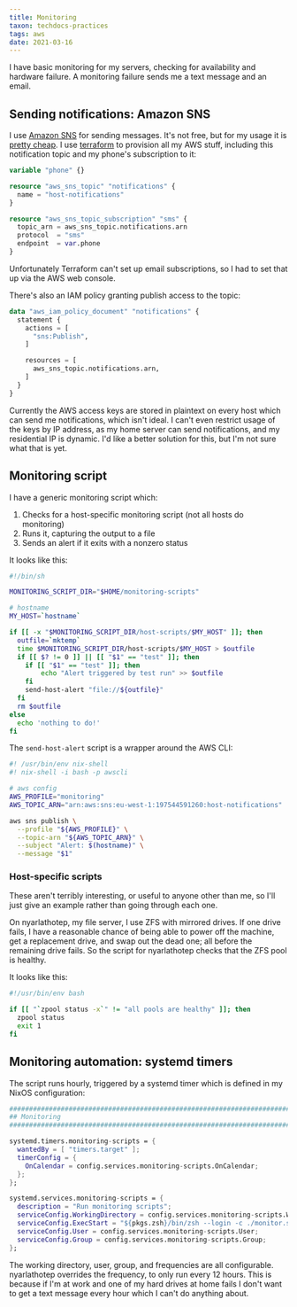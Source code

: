 ```yaml
---
title: Monitoring
taxon: techdocs-practices
tags: aws
date: 2021-03-16
---
```


I have basic monitoring for my servers, checking for availability and
hardware failure.  A monitoring failure sends me a text message and an
email.

[AWS SNS]: https://aws.amazon.com/sns/


Sending notifications: Amazon SNS
---------------------------------

I use [Amazon SNS][] for sending messages.  It's not free, but for my
usage it is [pretty cheap][].  I use [terraform][] to provision all my
AWS stuff, including this notification topic and my phone's
subscription to it:

```terraform
variable "phone" {}

resource "aws_sns_topic" "notifications" {
  name = "host-notifications"
}

resource "aws_sns_topic_subscription" "sms" {
  topic_arn = aws_sns_topic.notifications.arn
  protocol  = "sms"
  endpoint  = var.phone
}
```

Unfortunately Terraform can't set up email subscriptions, so I had to
set that up via the AWS web console.

There's also an IAM policy granting publish access to the topic:

```terraform
data "aws_iam_policy_document" "notifications" {
  statement {
    actions = [
      "sns:Publish",
    ]

    resources = [
      aws_sns_topic.notifications.arn,
    ]
  }
}
```

Currently the AWS access keys are stored in plaintext on every host
which can send me notifications, which isn't ideal.  I can't even
restrict usage of the keys by IP address, as my home server can send
notifications, and my residential IP is dynamic.  I'd like a better
solution for this, but I'm not sure what that is yet.

[Amazon SNS]: https://aws.amazon.com/sns/
[pretty cheap]: https://aws.amazon.com/sns/pricing/
[terraform]: https://www.terraform.io/


Monitoring script
-----------------

I have a generic monitoring script which:

1. Checks for a host-specific monitoring script (not all hosts do
   monitoring)
2. Runs it, capturing the output to a file
3. Sends an alert if it exits with a nonzero status

It looks like this:

```bash
#!/bin/sh

MONITORING_SCRIPT_DIR="$HOME/monitoring-scripts"

# hostname
MY_HOST=`hostname`

if [[ -x "$MONITORING_SCRIPT_DIR/host-scripts/$MY_HOST" ]]; then
  outfile=`mktemp`
  time $MONITORING_SCRIPT_DIR/host-scripts/$MY_HOST > $outfile
  if [[ $? != 0 ]] || [[ "$1" == "test" ]]; then
    if [[ "$1" == "test" ]]; then
        echo "Alert triggered by test run" >> $outfile
    fi
    send-host-alert "file://${outfile}"
  fi
  rm $outfile
else
  echo 'nothing to do!'
fi
```

The `send-host-alert` script is a wrapper around the AWS CLI:

```bash
#! /usr/bin/env nix-shell
#! nix-shell -i bash -p awscli

# aws config
AWS_PROFILE="monitoring"
AWS_TOPIC_ARN="arn:aws:sns:eu-west-1:197544591260:host-notifications"

aws sns publish \
  --profile "${AWS_PROFILE}" \
  --topic-arn "${AWS_TOPIC_ARN}" \
  --subject "Alert: $(hostname)" \
  --message "$1"
```

### Host-specific scripts

These aren't terribly interesting, or useful to anyone other than me,
so I'll just give an example rather than going through each one.

On nyarlathotep, my file server, I use ZFS with mirrored drives. If
one drive fails, I have a reasonable chance of being able to power off
the machine, get a replacement drive, and swap out the dead one; all
before the remaining drive fails.  So the script for nyarlathotep
checks that the ZFS pool is healthy.

It looks like this:

```bash
#!/usr/bin/env bash

if [[ "`zpool status -x`" != "all pools are healthy" ]]; then
  zpool status
  exit 1
fi
```


Monitoring automation: systemd timers
-------------------------------------

The script runs hourly, triggered by a systemd timer which is defined
in my NixOS configuration:

```nix
#############################################################################
## Monitoring
#############################################################################

systemd.timers.monitoring-scripts = {
  wantedBy = [ "timers.target" ];
  timerConfig = {
    OnCalendar = config.services.monitoring-scripts.OnCalendar;
  };
};

systemd.services.monitoring-scripts = {
  description = "Run monitoring scripts";
  serviceConfig.WorkingDirectory = config.services.monitoring-scripts.WorkingDirectory;
  serviceConfig.ExecStart = "${pkgs.zsh}/bin/zsh --login -c ./monitor.sh";
  serviceConfig.User = config.services.monitoring-scripts.User;
  serviceConfig.Group = config.services.monitoring-scripts.Group;
};
```

The working directory, user, group, and frequencies are all
configurable.  nyarlathotep overrides the frequency, to only run every
12 hours.  This is because if I'm at work and one of my hard drives at
home fails I don't want to get a text message every hour which I can't
do anything about.
